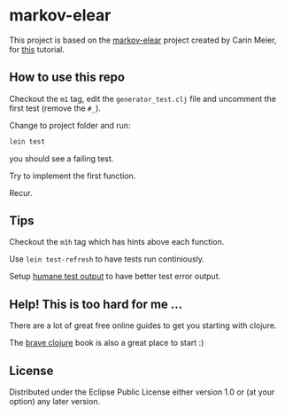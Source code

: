 # markov-elear

This project is based on the [markov-elear](https://github.com/gigasquid/markov-elear) project created by Carin Meier,
for [this](https://howistart.org/posts/clojure/1) tutorial.

## How to use this repo

Checkout the `m1` tag, edit the `generator_test.clj` file and
uncomment the first test (remove the `#_`).

Change to project folder and run:

```bash
lein test
```

you should see a failing test.

Try to implement the first function.

Recur.

## Tips

Checkout the `m1h` tag which has hints above each function.

Use `lein test-refresh` to have tests run continiously.

Setup [humane test output](https://github.com/pjstadig/humane-test-output) to have better test error output.

## Help! This is too hard for me ...

There are a lot of great free online guides to get you starting with
clojure.

The [brave clojure](http://www.braveclojure.com/) book is also
a great place to start :)

## License

Distributed under the Eclipse Public License either version 1.0 or (at
your option) any later version.

